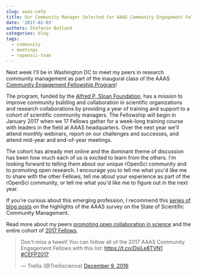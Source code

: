 ```yaml
---
slug: aaas-cefp
title: Our Community Manager Selected for AAAS Community Engagement Fellowship Program
date: '2017-01-03'
authors: Stefanie Butland
categories: blog
tags:
  - community
  - meetings
  - ropensci-team
---
```



Next week I'll be in Washington DC to meet my peers in research community management as part of the inaugural class of the AAAS [Community Engagement Fellowship Program](https://www.aaas.org/cefp/meet-our-fellows)!

The program, funded by the [Alfred P. Sloan Foundation](https://sloan.org/), has a mission to improve community building and collaboration in scientific organizations and research collaborations by providing a year of training and support to a cohort of scientific community managers. The Fellowship will begin in January 2017 when we 17 Fellows gather for a week-long training course with leaders in the field at AAAS headquarters. Over the next year we'll attend monthly webinars, report on our challenges and successes, and attend mid-year and end-of-year meetings.

The cohort has already met online and the dominant theme of discussion has been how much each of us is excited to learn from the others. I'm looking forward to telling them about our unique rOpenSci community and to promoting open research. I encourage you to tell me what you'd like me to share with the other Fellows, tell me about your experience as part of the rOpenSci community, or tell me what you'd like me to figure out in the next year.

If you're curious about this emerging profession, I recommend this [series of blog posts](https://blog.trelliscience.com/tag/state-of-scientific-community-management/) on the highlights of the AAAS survey on the State of Scientific Community Management.

Read more about my peers [promoting open collaboration in science](https://blog.trelliscience.com/meet-the-2017-community-engagement-fellows-promoting-open-collaboration-in-science/) and the entire cohort of [2017 Fellows](https://blog.trelliscience.com/introducing-the-2017-community-engagement-fellows/).



<blockquote class="twitter-tweet" data-lang="en"><p lang="en" dir="ltr">Don&#39;t miss a tweet! You can follow all of the 2017 AAAS Community Engagement Fellows with this list: <a href="https://t.co/DsjLe8TVN1">https://t.co/DsjLe8TVN1</a> <a href="https://twitter.com/hashtag/CEFP2017?src=hash">#CEFP2017</a></p>&mdash; Trellis (@Trelliscience) <a href="https://twitter.com/Trelliscience/status/807240268852367360">December 9, 2016</a></blockquote>
<script async src="//platform.twitter.com/widgets.js" charset="utf-8"></script>
